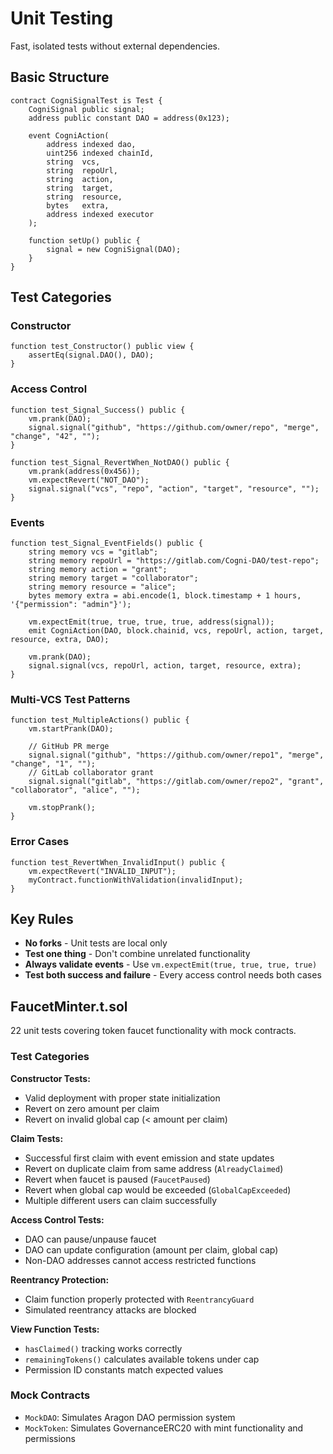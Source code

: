 # Unit Testing

Fast, isolated tests without external dependencies.

## Basic Structure
```solidity
contract CogniSignalTest is Test {
    CogniSignal public signal;
    address public constant DAO = address(0x123);

    event CogniAction(
        address indexed dao,
        uint256 indexed chainId,
        string  vcs,
        string  repoUrl,
        string  action,
        string  target,
        string  resource,
        bytes   extra,
        address indexed executor
    );

    function setUp() public {
        signal = new CogniSignal(DAO);
    }
}
```

## Test Categories

### Constructor
```solidity
function test_Constructor() public view {
    assertEq(signal.DAO(), DAO);
}
```

### Access Control
```solidity
function test_Signal_Success() public {
    vm.prank(DAO);
    signal.signal("github", "https://github.com/owner/repo", "merge", "change", "42", "");
}

function test_Signal_RevertWhen_NotDAO() public {
    vm.prank(address(0x456));
    vm.expectRevert("NOT_DAO");
    signal.signal("vcs", "repo", "action", "target", "resource", "");
}
```

### Events
```solidity
function test_Signal_EventFields() public {
    string memory vcs = "gitlab";
    string memory repoUrl = "https://gitlab.com/Cogni-DAO/test-repo";
    string memory action = "grant";
    string memory target = "collaborator";
    string memory resource = "alice";
    bytes memory extra = abi.encode(1, block.timestamp + 1 hours, '{"permission": "admin"}');

    vm.expectEmit(true, true, true, true, address(signal));
    emit CogniAction(DAO, block.chainid, vcs, repoUrl, action, target, resource, extra, DAO);
    
    vm.prank(DAO);
    signal.signal(vcs, repoUrl, action, target, resource, extra);
}
```

### Multi-VCS Test Patterns
```solidity
function test_MultipleActions() public {
    vm.startPrank(DAO);
    
    // GitHub PR merge
    signal.signal("github", "https://github.com/owner/repo1", "merge", "change", "1", "");
    // GitLab collaborator grant
    signal.signal("gitlab", "https://gitlab.com/owner/repo2", "grant", "collaborator", "alice", "");
    
    vm.stopPrank();
}
```

### Error Cases
```solidity
function test_RevertWhen_InvalidInput() public {
    vm.expectRevert("INVALID_INPUT");
    myContract.functionWithValidation(invalidInput);
}
```

## Key Rules

- **No forks** - Unit tests are local only
- **Test one thing** - Don't combine unrelated functionality  
- **Always validate events** - Use `vm.expectEmit(true, true, true, true)`
- **Test both success and failure** - Every access control needs both cases

## FaucetMinter.t.sol

22 unit tests covering token faucet functionality with mock contracts.

### Test Categories

**Constructor Tests:**
- Valid deployment with proper state initialization
- Revert on zero amount per claim
- Revert on invalid global cap (< amount per claim)

**Claim Tests:**
- Successful first claim with event emission and state updates
- Revert on duplicate claim from same address (`AlreadyClaimed`)
- Revert when faucet is paused (`FaucetPaused`)
- Revert when global cap would be exceeded (`GlobalCapExceeded`)
- Multiple different users can claim successfully

**Access Control Tests:**
- DAO can pause/unpause faucet
- DAO can update configuration (amount per claim, global cap)
- Non-DAO addresses cannot access restricted functions

**Reentrancy Protection:**
- Claim function properly protected with `ReentrancyGuard`
- Simulated reentrancy attacks are blocked

**View Function Tests:**
- `hasClaimed()` tracking works correctly
- `remainingTokens()` calculates available tokens under cap
- Permission ID constants match expected values

### Mock Contracts
- `MockDAO`: Simulates Aragon DAO permission system
- `MockToken`: Simulates GovernanceERC20 with mint functionality and permissions